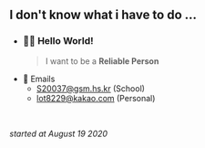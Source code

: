 
## I don't know what i have to do ...

- ### 🙋‍♂️ Hello World! ###
    > I want to be a **Reliable Person**
- 💬 Emails
    - S20037@gsm.hs.kr (School)
    - lot8229@kakao.com (Personal)
<br/>
  
  _started at August 19 2020_
